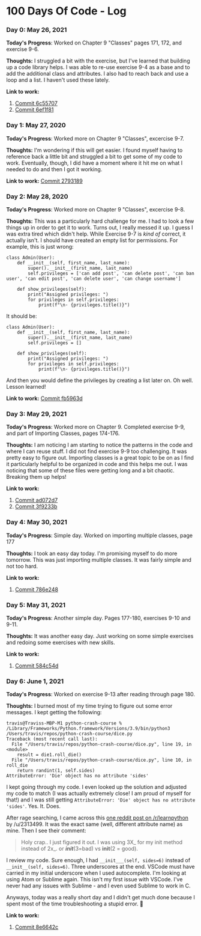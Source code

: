 # 100 Days Of Code - Log

### Day 0: May 26, 2021

**Today's Progress**: Worked on Chapter 9 "Classes" pages 171, 172, and exercise 9-6.

**Thoughts:** I struggled a bit with the exercise, but I've learned that building up a code library helps. I was able to re-use exercise 9-4 as a base and to add the additional class and attributes. I also had to reach back and use a loop and a list. I haven't used these lately. 

**Link to work:** 
1. [Commit 6c55707](https://github.com/tnewton1/python-crash-course/commit/6c55707c01792880ff6555d09467b2494a107651)
2. [Commit 6ef1f81](https://github.com/tnewton1/python-crash-course/commit/6ef1f816ed629579ecf8cb183bd99895aa53a0cf)

### Day 1: May 27, 2020

**Today's Progress**: Worked more on Chapter 9 "Classes", excercise 9-7.

**Thoughts:** I'm wondering if this will get easier. I found myself having to reference back a little bit and struggled a bit to get some of my code to work. Eventually, though, I did have a moment where it hit me on what I needed to do and then I got it working.

**Link to work:**
[Commit 2793189](https://github.com/tnewton1/python-crash-course/commit/27931898b27bb645c82f30d8172791786e1adb46)

### Day 2: May 28, 2020

**Today's Progress**: Worked more on Chapter 9 "Classes", excercise 9-8.

**Thoughts:** This was a particularly hard challenge for me. I had to look a few things up in order to get it to work. Turns out, I really messed it up. I guess I was extra tired which didn't help. While Exercise 9-7 is _kind of_ correct, it actually isn't. I should have created an empty list for permissions. For example, this is just wrong:

```
class Admin(User):
    def __init__(self, first_name, last_name):
        super().__init__(first_name, last_name)
        self.privileges = ['can add post', 'can delete post', 'can ban user', 'can edit post', 'can delete user', 'can change username']

    def show_privileges(self):
        print("Assigned privileges: ")
        for privileges in self.privileges:
            print(f"\n· {privileges.title()}")
```

It should be:

```
class Admin(User):
    def __init__(self, first_name, last_name):
        super().__init__(first_name, last_name)
        self.privileges = []

    def show_privileges(self):
        print("Assigned privileges: ")
        for privileges in self.privileges:
            print(f"\n· {privileges.title()}")
```

And then you would define the privileges by creating a list later on. Oh well. Lesson learned! 

**Link to work:**
[Commit fb5963d](https://github.com/tnewton1/python-crash-course/commit/fb5963d5ba757a042975987b0ef9232619772b33)

### Day 3: May 29, 2021

**Today's Progress**: Worked more on Chapter 9. Completed exercise 9-9, and part of Importing Classes, pages 174-176.

**Thoughts:** I am noticing I am starting to notice the patterns in the code and where I can reuse stuff. I did not find exercise 9-9 too challenging. It was pretty easy to figure out. Importing classes is a great topic to be on as I find it particularly helpful to be organized in code and this helps me out. I was noticing that some of these files were getting long and a bit chaotic. Breaking them up helps!

**Link to work:**
1. [Commit ad072d7](https://github.com/tnewton1/python-crash-course/commit/ad072d7d59dd11d95dd770d8d66fe8f70db03c16)
2. [Commit 3f9233b](https://github.com/tnewton1/python-crash-course/commit/3f9233b46af602b61f1f985aaeb49ecde577bb4f)

### Day 4: May 30, 2021

**Today's Progress**: Simple day. Worked on importing multiple classes, page 177

**Thoughts:** I took an easy day today. I'm promising myself to do more tomorrow. This was just importing multiple classes. It was fairly simple and not too hard.

**Link to work:**
1. [Commit 786e248](https://github.com/tnewton1/python-crash-course/commit/786e248932f2c2b6007371e02abfd20092a5fab3)

### Day 5: May 31, 2021

**Today's Progress**: Another simple day. Pages 177-180, exercises 9-10 and 9-11.

**Thoughts:** It was another easy day. Just working on some simple exercises and redoing some exercises with new skills.

**Link to work:**
1. [Commit 584c54d](https://github.com/tnewton1/python-crash-course/commit/584c54d09275f332ac64ff0794173be8d9240bff)

### Day 6: June 1, 2021

**Today's Progress**: Worked on exercise 9-13 after reading through page 180.

**Thoughts:** I burned most of my time trying to figure out some error messages. I kept getting the following:

```
travis@Traviss-MBP-M1 python-crash-course % /Library/Frameworks/Python.framework/Versions/3.9/bin/python3 /Users/travis/repos/python-crash-course/dice.py
Traceback (most recent call last):
  File "/Users/travis/repos/python-crash-course/dice.py", line 19, in <module>
    result = die1.roll_die()
  File "/Users/travis/repos/python-crash-course/dice.py", line 10, in roll_die
    return randint(1, self.sides)
AttributeError: 'Die' object has no attribute 'sides'
```

I kept going through my code. I even looked up the solution and adjusted my code to match (I was actually extremely close! I am proud of myself for that!) and I was still getting `AttributeError: 'Die' object has no attribute 'sides'`. Yes. It. Does. 

After rage searching, I came across this [one reddit post on /r/learnpython](https://www.reddit.com/r/learnpython/comments/adcqw8/need_help_with_classes_getting_an_attributeerror/) by /u/2313499. It was the exact same (well, different attribute name) as mine. Then I see their comment:

> Holy crap.. I just figured it out. I was using 3X_ for my init method instead of 2x_. or ___init___(3=bad) vs __init__(2 = good).

I review my code. Sure enough, I had `__init___(self, sides=6)` instead of `__init__(self, sides=6)`. Three underscores at the end. VSCode must have carried in my initial underscore when I used autocomplete. I'm looking at using Atom or Sublime again. This isn't my first issue with VSCode. I've never had any issues with Sublime - and I even used Sublime to work in C.

Anyways, today was a really short day and I didn't get much done because I spent most of the time troubleshooting a stupid error. 🥱

**Link to work:**
1. [Commit 8e6642c](https://github.com/tnewton1/python-crash-course/commit/8e6642cc4a78f2a55a0a25b03833c198fdb38d0e)
